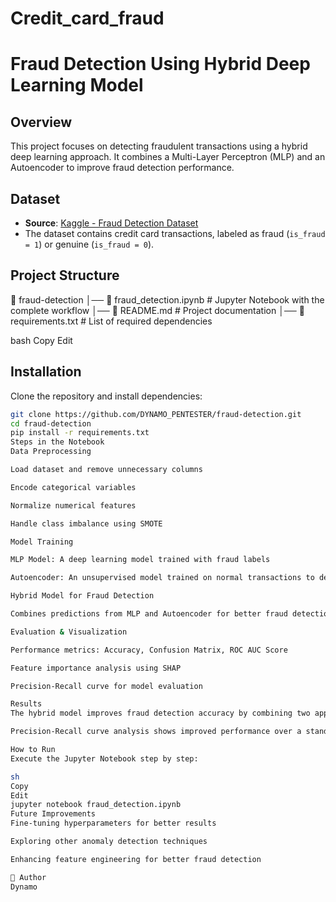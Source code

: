 # Credit_card_fraud
# Fraud Detection Using Hybrid Deep Learning Model

## Overview
This project focuses on detecting fraudulent transactions using a hybrid deep learning approach. It combines a Multi-Layer Perceptron (MLP) and an Autoencoder to improve fraud detection performance.

## Dataset
- **Source**: [Kaggle - Fraud Detection Dataset](https://www.kaggle.com/datasets/kartik2112/fraud-detection)
- The dataset contains credit card transactions, labeled as fraud (`is_fraud = 1`) or genuine (`is_fraud = 0`).

## Project Structure
📂 fraud-detection │── 📜 fraud_detection.ipynb # Jupyter Notebook with the complete workflow │── 📜 README.md # Project documentation │── 📜 requirements.txt # List of required dependencies

bash
Copy
Edit

## Installation
Clone the repository and install dependencies:

```sh
git clone https://github.com/DYNAMO_PENTESTER/fraud-detection.git
cd fraud-detection
pip install -r requirements.txt
Steps in the Notebook
Data Preprocessing

Load dataset and remove unnecessary columns

Encode categorical variables

Normalize numerical features

Handle class imbalance using SMOTE

Model Training

MLP Model: A deep learning model trained with fraud labels

Autoencoder: An unsupervised model trained on normal transactions to detect anomalies

Hybrid Model for Fraud Detection

Combines predictions from MLP and Autoencoder for better fraud detection

Evaluation & Visualization

Performance metrics: Accuracy, Confusion Matrix, ROC AUC Score

Feature importance analysis using SHAP

Precision-Recall curve for model evaluation

Results
The hybrid model improves fraud detection accuracy by combining two approaches.

Precision-Recall curve analysis shows improved performance over a standalone MLP.

How to Run
Execute the Jupyter Notebook step by step:

sh
Copy
Edit
jupyter notebook fraud_detection.ipynb
Future Improvements
Fine-tuning hyperparameters for better results

Exploring other anomaly detection techniques

Enhancing feature engineering for better fraud detection

🚀 Author
Dynamo
